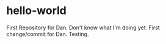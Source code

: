 # hello-world
First Repository for Dan. Don't know what I'm doing yet. 
First change/commit for Dan. Testing. 
